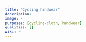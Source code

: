 ```yaml
---
title: "Cycling handwear"
description: ~
image: ~
purposes: [cycling-cloth, handwear]
qualities: []
wiki: ~
---
```

